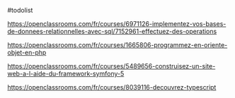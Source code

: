 #todolist

https://openclassrooms.com/fr/courses/6971126-implementez-vos-bases-de-donnees-relationnelles-avec-sql/7152961-effectuez-des-operations

https://openclassrooms.com/fr/courses/1665806-programmez-en-oriente-objet-en-php

https://openclassrooms.com/fr/courses/5489656-construisez-un-site-web-a-l-aide-du-framework-symfony-5

https://openclassrooms.com/fr/courses/8039116-decouvrez-typescript